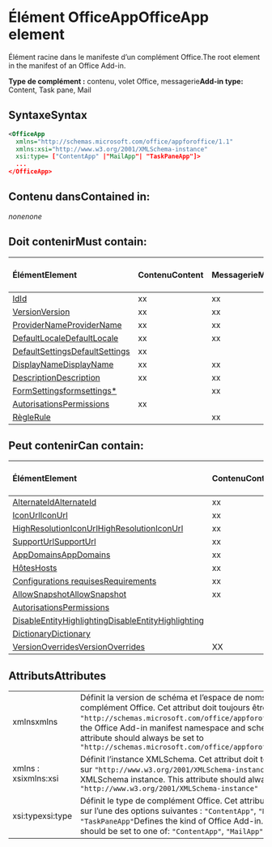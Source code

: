 # <a name="officeapp-element"></a><span data-ttu-id="cfe55-101">Élément OfficeApp</span><span class="sxs-lookup"><span data-stu-id="cfe55-101">OfficeApp element</span></span>

<span data-ttu-id="cfe55-102">Élément racine dans le manifeste d’un complément Office.</span><span class="sxs-lookup"><span data-stu-id="cfe55-102">The root element in the manifest of an Office Add-in.</span></span>

<span data-ttu-id="cfe55-103">**Type de complément :** contenu, volet Office, messagerie</span><span class="sxs-lookup"><span data-stu-id="cfe55-103">**Add-in type:** Content, Task pane, Mail</span></span>

## <a name="syntax"></a><span data-ttu-id="cfe55-104">Syntaxe</span><span class="sxs-lookup"><span data-stu-id="cfe55-104">Syntax</span></span>

```XML
<OfficeApp 
  xmlns="http://schemas.microsoft.com/office/appforoffice/1.1" 
  xmlns:xsi="http://www.w3.org/2001/XMLSchema-instance" 
  xsi:type= ["ContentApp" |"MailApp"| "TaskPaneApp"]>
  ...
</OfficeApp>
```

## <a name="contained-in"></a><span data-ttu-id="cfe55-105">Contenu dans</span><span class="sxs-lookup"><span data-stu-id="cfe55-105">Contained in:</span></span>

 <span data-ttu-id="cfe55-106">_none_</span><span class="sxs-lookup"><span data-stu-id="cfe55-106">_none_</span></span>

## <a name="must-contain"></a><span data-ttu-id="cfe55-107">Doit contenir</span><span class="sxs-lookup"><span data-stu-id="cfe55-107">Must contain:</span></span>

|<span data-ttu-id="cfe55-108">**Élément**</span><span class="sxs-lookup"><span data-stu-id="cfe55-108">**Element**</span></span>|<span data-ttu-id="cfe55-109">**Contenu**</span><span class="sxs-lookup"><span data-stu-id="cfe55-109">**Content**</span></span>|<span data-ttu-id="cfe55-110">**Messagerie**</span><span class="sxs-lookup"><span data-stu-id="cfe55-110">**Mail**</span></span>|<span data-ttu-id="cfe55-111">**Volet Office**</span><span class="sxs-lookup"><span data-stu-id="cfe55-111">\*\*\*\* Taskpane</span></span>|
|:-----|:-----|:-----|:-----|
|[<span data-ttu-id="cfe55-112">Id</span><span class="sxs-lookup"><span data-stu-id="cfe55-112">Id</span></span>](id.md)|<span data-ttu-id="cfe55-113">x</span><span class="sxs-lookup"><span data-stu-id="cfe55-113">x</span></span>|<span data-ttu-id="cfe55-114">x</span><span class="sxs-lookup"><span data-stu-id="cfe55-114">x</span></span>|<span data-ttu-id="cfe55-115">x</span><span class="sxs-lookup"><span data-stu-id="cfe55-115">x</span></span>|
|[<span data-ttu-id="cfe55-116">Version</span><span class="sxs-lookup"><span data-stu-id="cfe55-116">Version</span></span>](version.md)|<span data-ttu-id="cfe55-117">x</span><span class="sxs-lookup"><span data-stu-id="cfe55-117">x</span></span>|<span data-ttu-id="cfe55-118">x</span><span class="sxs-lookup"><span data-stu-id="cfe55-118">x</span></span>|<span data-ttu-id="cfe55-119">x</span><span class="sxs-lookup"><span data-stu-id="cfe55-119">x</span></span>|
|[<span data-ttu-id="cfe55-120">ProviderName</span><span class="sxs-lookup"><span data-stu-id="cfe55-120">ProviderName</span></span>](providername.md)|<span data-ttu-id="cfe55-121">x</span><span class="sxs-lookup"><span data-stu-id="cfe55-121">x</span></span>|<span data-ttu-id="cfe55-122">x</span><span class="sxs-lookup"><span data-stu-id="cfe55-122">x</span></span>|<span data-ttu-id="cfe55-123">x</span><span class="sxs-lookup"><span data-stu-id="cfe55-123">x</span></span>|
|[<span data-ttu-id="cfe55-124">DefaultLocale</span><span class="sxs-lookup"><span data-stu-id="cfe55-124">DefaultLocale</span></span>](defaultlocale.md)|<span data-ttu-id="cfe55-125">x</span><span class="sxs-lookup"><span data-stu-id="cfe55-125">x</span></span>|<span data-ttu-id="cfe55-126">x</span><span class="sxs-lookup"><span data-stu-id="cfe55-126">x</span></span>|<span data-ttu-id="cfe55-127">x</span><span class="sxs-lookup"><span data-stu-id="cfe55-127">x</span></span>|
|[<span data-ttu-id="cfe55-128">DefaultSettings</span><span class="sxs-lookup"><span data-stu-id="cfe55-128">DefaultSettings</span></span>](defaultsettings.md)|<span data-ttu-id="cfe55-129">x</span><span class="sxs-lookup"><span data-stu-id="cfe55-129">x</span></span>||<span data-ttu-id="cfe55-130">x</span><span class="sxs-lookup"><span data-stu-id="cfe55-130">x</span></span>|
|[<span data-ttu-id="cfe55-131">DisplayName</span><span class="sxs-lookup"><span data-stu-id="cfe55-131">DisplayName</span></span>](displayname.md)|<span data-ttu-id="cfe55-132">x</span><span class="sxs-lookup"><span data-stu-id="cfe55-132">x</span></span>|<span data-ttu-id="cfe55-133">x</span><span class="sxs-lookup"><span data-stu-id="cfe55-133">x</span></span>|<span data-ttu-id="cfe55-134">x</span><span class="sxs-lookup"><span data-stu-id="cfe55-134">x</span></span>|
|[<span data-ttu-id="cfe55-135">Description</span><span class="sxs-lookup"><span data-stu-id="cfe55-135">Description</span></span>](description.md)|<span data-ttu-id="cfe55-136">x</span><span class="sxs-lookup"><span data-stu-id="cfe55-136">x</span></span>|<span data-ttu-id="cfe55-137">x</span><span class="sxs-lookup"><span data-stu-id="cfe55-137">x</span></span>|<span data-ttu-id="cfe55-138">x</span><span class="sxs-lookup"><span data-stu-id="cfe55-138">x</span></span>|
|[<span data-ttu-id="cfe55-139">FormSettings</span><span class="sxs-lookup"><span data-stu-id="cfe55-139">formsettings\*</span></span>](formsettings.md)||<span data-ttu-id="cfe55-140">x</span><span class="sxs-lookup"><span data-stu-id="cfe55-140">x</span></span>||
|[<span data-ttu-id="cfe55-141">Autorisations</span><span class="sxs-lookup"><span data-stu-id="cfe55-141">Permissions</span></span>](permissions.md)|<span data-ttu-id="cfe55-142">x</span><span class="sxs-lookup"><span data-stu-id="cfe55-142">x</span></span>||<span data-ttu-id="cfe55-143">x</span><span class="sxs-lookup"><span data-stu-id="cfe55-143">x</span></span>|
|[<span data-ttu-id="cfe55-144">Règle</span><span class="sxs-lookup"><span data-stu-id="cfe55-144">Rule</span></span>](rule.md)||<span data-ttu-id="cfe55-145">x</span><span class="sxs-lookup"><span data-stu-id="cfe55-145">x</span></span>||

## <a name="can-contain"></a><span data-ttu-id="cfe55-146">Peut contenir</span><span class="sxs-lookup"><span data-stu-id="cfe55-146">Can contain:</span></span>

|<span data-ttu-id="cfe55-147">**Élément**</span><span class="sxs-lookup"><span data-stu-id="cfe55-147">**Element**</span></span>|<span data-ttu-id="cfe55-148">**Contenu**</span><span class="sxs-lookup"><span data-stu-id="cfe55-148">**Content**</span></span>|<span data-ttu-id="cfe55-149">**Messagerie**</span><span class="sxs-lookup"><span data-stu-id="cfe55-149">**Mail**</span></span>|<span data-ttu-id="cfe55-150">**Volet Office**</span><span class="sxs-lookup"><span data-stu-id="cfe55-150">\*\*\*\* Taskpane</span></span>|
|:-----|:-----|:-----|:-----|
|[<span data-ttu-id="cfe55-151">AlternateId</span><span class="sxs-lookup"><span data-stu-id="cfe55-151">AlternateId</span></span>](alternateid.md)|<span data-ttu-id="cfe55-152">x</span><span class="sxs-lookup"><span data-stu-id="cfe55-152">x</span></span>|<span data-ttu-id="cfe55-153">x</span><span class="sxs-lookup"><span data-stu-id="cfe55-153">x</span></span>|<span data-ttu-id="cfe55-154">x</span><span class="sxs-lookup"><span data-stu-id="cfe55-154">x</span></span>|
|[<span data-ttu-id="cfe55-155">IconUrl</span><span class="sxs-lookup"><span data-stu-id="cfe55-155">IconUrl</span></span>](iconurl.md)|<span data-ttu-id="cfe55-156">x</span><span class="sxs-lookup"><span data-stu-id="cfe55-156">x</span></span>|<span data-ttu-id="cfe55-157">x</span><span class="sxs-lookup"><span data-stu-id="cfe55-157">x</span></span>|<span data-ttu-id="cfe55-158">x</span><span class="sxs-lookup"><span data-stu-id="cfe55-158">x</span></span>|
|[<span data-ttu-id="cfe55-159">HighResolutionIconUrl</span><span class="sxs-lookup"><span data-stu-id="cfe55-159">HighResolutionIconUrl</span></span>](highresolutioniconurl.md)|<span data-ttu-id="cfe55-160">x</span><span class="sxs-lookup"><span data-stu-id="cfe55-160">x</span></span>|<span data-ttu-id="cfe55-161">x</span><span class="sxs-lookup"><span data-stu-id="cfe55-161">x</span></span>|<span data-ttu-id="cfe55-162">x</span><span class="sxs-lookup"><span data-stu-id="cfe55-162">x</span></span>|
|[<span data-ttu-id="cfe55-163">SupportUrl</span><span class="sxs-lookup"><span data-stu-id="cfe55-163">SupportUrl</span></span>](supporturl.md)|<span data-ttu-id="cfe55-164">x</span><span class="sxs-lookup"><span data-stu-id="cfe55-164">x</span></span>|<span data-ttu-id="cfe55-165">x</span><span class="sxs-lookup"><span data-stu-id="cfe55-165">x</span></span>|<span data-ttu-id="cfe55-166">x</span><span class="sxs-lookup"><span data-stu-id="cfe55-166">x</span></span>|
|[<span data-ttu-id="cfe55-167">AppDomains</span><span class="sxs-lookup"><span data-stu-id="cfe55-167">AppDomains</span></span>](appdomains.md)|<span data-ttu-id="cfe55-168">x</span><span class="sxs-lookup"><span data-stu-id="cfe55-168">x</span></span>|<span data-ttu-id="cfe55-169">x</span><span class="sxs-lookup"><span data-stu-id="cfe55-169">x</span></span>|<span data-ttu-id="cfe55-170">x</span><span class="sxs-lookup"><span data-stu-id="cfe55-170">x</span></span>|
|[<span data-ttu-id="cfe55-171">Hôtes</span><span class="sxs-lookup"><span data-stu-id="cfe55-171">Hosts</span></span>](hosts.md)|<span data-ttu-id="cfe55-172">x</span><span class="sxs-lookup"><span data-stu-id="cfe55-172">x</span></span>|<span data-ttu-id="cfe55-173">x</span><span class="sxs-lookup"><span data-stu-id="cfe55-173">x</span></span>|<span data-ttu-id="cfe55-174">x</span><span class="sxs-lookup"><span data-stu-id="cfe55-174">x</span></span>|
|[<span data-ttu-id="cfe55-175">Configurations requises</span><span class="sxs-lookup"><span data-stu-id="cfe55-175">Requirements</span></span>](requirements.md)|<span data-ttu-id="cfe55-176">x</span><span class="sxs-lookup"><span data-stu-id="cfe55-176">x</span></span>|<span data-ttu-id="cfe55-177">x</span><span class="sxs-lookup"><span data-stu-id="cfe55-177">x</span></span>|<span data-ttu-id="cfe55-178">x</span><span class="sxs-lookup"><span data-stu-id="cfe55-178">x</span></span>|
|[<span data-ttu-id="cfe55-179">AllowSnapshot</span><span class="sxs-lookup"><span data-stu-id="cfe55-179">AllowSnapshot</span></span>](allowsnapshot.md)|<span data-ttu-id="cfe55-180">x</span><span class="sxs-lookup"><span data-stu-id="cfe55-180">x</span></span>|||
|[<span data-ttu-id="cfe55-181">Autorisations</span><span class="sxs-lookup"><span data-stu-id="cfe55-181">Permissions</span></span>](permissions.md)||<span data-ttu-id="cfe55-182">x</span><span class="sxs-lookup"><span data-stu-id="cfe55-182">x</span></span>||
|[<span data-ttu-id="cfe55-183">DisableEntityHighlighting</span><span class="sxs-lookup"><span data-stu-id="cfe55-183">DisableEntityHighlighting</span></span>](disableentityhighlighting.md)||<span data-ttu-id="cfe55-184">x</span><span class="sxs-lookup"><span data-stu-id="cfe55-184">x</span></span>||
|[<span data-ttu-id="cfe55-185">Dictionary</span><span class="sxs-lookup"><span data-stu-id="cfe55-185">Dictionary</span></span>](dictionary.md)|||<span data-ttu-id="cfe55-186">x</span><span class="sxs-lookup"><span data-stu-id="cfe55-186">x</span></span>|
|[<span data-ttu-id="cfe55-187">VersionOverrides</span><span class="sxs-lookup"><span data-stu-id="cfe55-187">VersionOverrides</span></span>](versionoverrides.md)|<span data-ttu-id="cfe55-188">X</span><span class="sxs-lookup"><span data-stu-id="cfe55-188">X</span></span>|<span data-ttu-id="cfe55-189">X</span><span class="sxs-lookup"><span data-stu-id="cfe55-189">X</span></span>|<span data-ttu-id="cfe55-190">X</span><span class="sxs-lookup"><span data-stu-id="cfe55-190">X</span></span>|

## <a name="attributes"></a><span data-ttu-id="cfe55-191">Attributs</span><span class="sxs-lookup"><span data-stu-id="cfe55-191">Attributes</span></span>

|||
|:-----|:-----|
|<span data-ttu-id="cfe55-192">xmlns</span><span class="sxs-lookup"><span data-stu-id="cfe55-192">xmlns</span></span>|<span data-ttu-id="cfe55-p101">Définit la version de schéma et l’espace de noms du manifeste de complément Office. Cet attribut doit toujours être défini sur  `"http://schemas.microsoft.com/office/appforoffice/1.1"`</span><span class="sxs-lookup"><span data-stu-id="cfe55-p101">Defines the Office Add-in manifest namespace and schema version. This attribute should always be set to  `"http://schemas.microsoft.com/office/appforoffice/1.1"`</span></span>|
|<span data-ttu-id="cfe55-195">xmlns : xsi</span><span class="sxs-lookup"><span data-stu-id="cfe55-195">xmlns:xsi</span></span>|<span data-ttu-id="cfe55-p102">Définit l’instance XMLSchema. Cet attribut doit toujours être défini sur  `"http://www.w3.org/2001/XMLSchema-instance"`</span><span class="sxs-lookup"><span data-stu-id="cfe55-p102">Defines the XMLSchema instance. This attribute should always be set to  `"http://www.w3.org/2001/XMLSchema-instance"`</span></span>|
|<span data-ttu-id="cfe55-198">xsi:type</span><span class="sxs-lookup"><span data-stu-id="cfe55-198">xsi:type</span></span>|<span data-ttu-id="cfe55-p103">Définit le type de complément Office. Cet attribut doit être défini sur l’une des options suivantes :  `"ContentApp"`,  `"MailApp"`, ou  `"TaskPaneApp"`</span><span class="sxs-lookup"><span data-stu-id="cfe55-p103">Defines the kind of Office Add-in. This attribute should be set to one of:  `"ContentApp"`,  `"MailApp"`, or  `"TaskPaneApp"`</span></span>|
